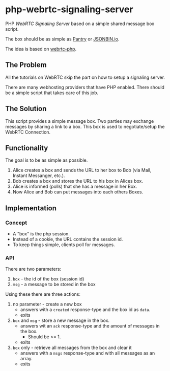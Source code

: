 # php-webrtc-signaling-server

PHP *WebRTC Signaling Server* based on a simple shared message box script.

The box should be as simple as [Pantry](https://getpantry.cloud/) or [JSONBIN.io](https://jsonbin.io/).

The idea is based on [webrtc-php](https://github.com/nielsbaloe/webrtc-php).

## The Problem

All the tutorials on WebRTC skip the part on how to setup a signaling server.

There are many webhosting providers that have PHP enabled.
There should be a simple script that takes care of this job.

## The Solution

This script provides a simple message box.
Two parties may exchange messages by sharing a link to a box.
This box is used to negotiate/setup the WebRTC Connection.

## Functionality

The goal is to be as simple as possible.

1. Alice creates a box and sends the URL to her box to Bob (via Mail, Instant Messanger, etc.).
2. Bob creates a box and stores the URL to his box in Alices box.
3. Alice is informed (polls) that she has a message in her Box.
4. Now Alice and Bob can put messages into each others Boxes.

## Implementation

### Concept

* A "box" is the php session.
* Instead of a cookie, the URL contains the session id.
* To keep things simple, clients poll for messages.

### API

There are two parameters:

1. `box` - the id of the box (session id)
2. `msg` - a message to be stored in the box

Using these there are three actions:

1. no parameter - create a new box
    * answers with a `created` response-type and the box id as `data`.
    * exits
2. `box` and `msg` - store a new message in the box.
   * answers wit an `ack` response-type and the amount of messages in the box.
     * Should be >= 1.
   * exits
3. `box` only - retrieve all messages from the box and clear it
   * answers with a `msgs` response-type and with all messages as an array.
   * exits
